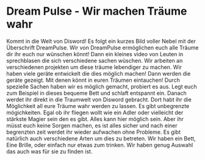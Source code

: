 # Dream Pulse - Wir machen Träume wahr

Kommt in die Welt von Disword!
Es folgt ein kurzes Bild voller Nebel mit der Überschrift DreamPulse.
Wir von DreamPulse ermöglichen euch alle Träume dir ihr euch nur wünschen könnt!
Dann ein kleines video von Leuten in sprechblasen die sich verschiedene sachen wüschen. Wir arbeiten an verschiedenen projekten um diese träume lebendiger zu machen. 
Wir haben viele geräte entwickelt die dies möglich machen!
Dann werden die geräte gezeigt.
Mit denen könnt in euren Träumen eintauchen!
Durch spezielle Sachen haben wir es möglich gemacht, probiert es aus.
Legt euch zum Beispiel in dieses bequeme Bett und schlaft entspannt ein. Danach werdet ihr direkt in die Traumwelt von Disword gebracht. Dort habt ihr die Möglichkeit all eure Träume wahr werden zu lassen. Es gibt unbegrenzte mögichkeiten. Egal ob ihr fliegen wollt wie ein Adler oder vielleicht der stärkste Magier sein den es gibt. Alles kann hier möglich sein.
Aber ihr müsst euch keine Sorgen machen, es ist alles sicher und nach einer begrenzten zeit werdet ihr wieder aufwachen ohne Probleme.
Es gibt natürlich auch verschiedene Arten um dies zu betreten. Wir haben ein Bett, Eine Brille, oder einfach nur etwas zum trinken. Wir haben genug Auswahl das auch was für sie zu finden ist.
